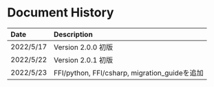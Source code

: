 # Document History

| Date       | Description                                   |
| :----      | :-------------------------------------        |
| 2022/5/17  | Version 2.0.0 初版                            |
| 2022/5/22  | Version 2.0.1 初版                            |
| 2022/5/23  | FFI/python, FFI/csharp, migration_guideを追加 |
